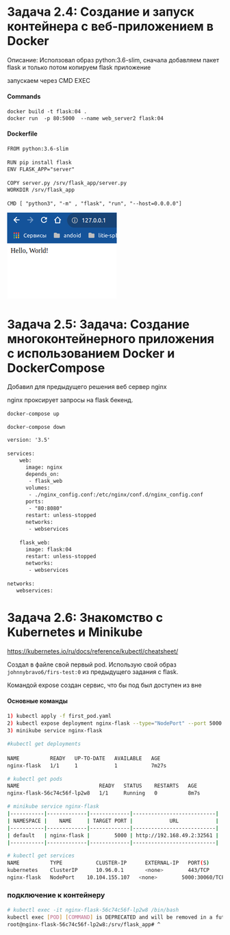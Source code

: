 # Задача 2.4: Создание и запуск контейнера с веб-приложением в Docker

Описание: Исползовал образ python:3.6-slim, сначала добавляем пакет flask и только потом копируем flask приложение 

запускаем через CMD EXEC

#### Commands
```
docker build -t flask:04 .
docker run  -p 80:5000  --name web_server2 flask:04
```

#### Dockerfile
```
FROM python:3.6-slim

RUN pip install flask
ENV FLASK_APP="server"

COPY server.py /srv/flask_app/server.py
WORKDIR /srv/flask_app

CMD [ "python3", "-m" , "flask", "run", "--host=0.0.0.0"]
```

![This is a alt text.](./screen01.png "This is a sample image.")

# Задача 2.5: Задача: Создание многоконтейнерного приложения с использованием Docker и DockerCompose

Добавил для предыдущего решения веб сервер nginx

nginx проксирует запросы на flask бекенд.

`docker-compose up`

`docker-compose down`

```
version: '3.5'

services:
    web:
      image: nginx
      depends_on:
       - flask_web
      volumes:
       - ./nginx_config.conf:/etc/nginx/conf.d/nginx_config.conf
      ports:
       - "80:8080"
      restart: unless-stopped
      networks:
       - webservices

    flask_web:
      image: flask:04
      restart: unless-stopped
      networks:
       - webservices

networks:
   webservices:

```

# Задача 2.6: Знакомство с Kubernetes и Minikube
https://kubernetes.io/ru/docs/reference/kubectl/cheatsheet/

Создал в файле свой первый pod. Использую свой образ `johnnybravo6/firs-test:0` из предыдущего задания с flask. 

Командой expose создан сервис, что бы под был доступен из вне



#### Основные команды
```bash
1) kubectl apply -f first_pod.yaml
2) kubectl expose deployment nginx-flask --type="NodePort" --port 5000
3) minikube service nginx-flask

```
```bash
#kubectl get deployments

NAME          READY   UP-TO-DATE   AVAILABLE   AGE
nginx-flask   1/1     1            1           7m27s

```

```bash
# kubectl get pods
NAME                          READY   STATUS    RESTARTS   AGE
nginx-flask-56c74c56f-lp2w8   1/1     Running   0          8m7s

```


```bash
# minikube service nginx-flask
|-----------|-------------|-------------|---------------------------|
| NAMESPACE |    NAME     | TARGET PORT |            URL            |
|-----------|-------------|-------------|---------------------------|
| default   | nginx-flask |        5000 | http://192.168.49.2:32561 |
|-----------|-------------|-------------|---------------------------|

```

```bash
# kubectl get services
NAME          TYPE           CLUSTER-IP      EXTERNAL-IP   PORT(S)          AGE
kubernetes    ClusterIP      10.96.0.1       <none>        443/TCP          163m
nginx-flask   NodePort    10.104.155.107   <none>        5000:30060/TCP   3m53s

```

### подключение к контейнеру
```bash
# kubectl exec -it nginx-flask-56c74c56f-lp2w8 /bin/bash
kubectl exec [POD] [COMMAND] is DEPRECATED and will be removed in a future version. Use kubectl exec [POD] -- [COMMAND] instead.
root@nginx-flask-56c74c56f-lp2w8:/srv/flask_app# ^
```